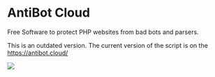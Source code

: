 # AntiBot Cloud
Free Software to protect PHP websites from bad bots and parsers.

This is an outdated version. The current version of the script is on the https://antibot.cloud/

![](https://raw.githubusercontent.com/MikFoxi/AntiBot/master/logo.png)
